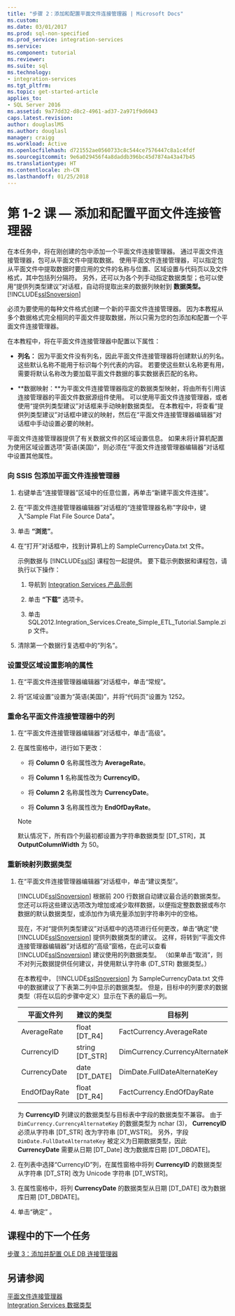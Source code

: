 ```yaml
---
title: "步骤 2：添加和配置平面文件连接管理器 | Microsoft Docs"
ms.custom: 
ms.date: 03/01/2017
ms.prod: sql-non-specified
ms.prod_service: integration-services
ms.service: 
ms.component: tutorial
ms.reviewer: 
ms.suite: sql
ms.technology:
- integration-services
ms.tgt_pltfrm: 
ms.topic: get-started-article
applies_to:
- SQL Server 2016
ms.assetid: 9a77dd32-d8c2-4961-ad37-2a971f9d6043
caps.latest.revision: 
author: douglaslMS
ms.author: douglasl
manager: craigg
ms.workload: Active
ms.openlocfilehash: d721552ae0560733c8c544ce7576447c8a1c4fdf
ms.sourcegitcommit: 9e6a029456f4a8daddb396bc45d7874a43a47b45
ms.translationtype: HT
ms.contentlocale: zh-CN
ms.lasthandoff: 01/25/2018
---
```

# <a name="lesson-1-2---adding-and-configuring-a-flat-file-connection-manager"></a>第 1-2 课 — 添加和配置平面文件连接管理器
在本任务中，将在刚创建的包中添加一个平面文件连接管理器。 通过平面文件连接管理器，包可从平面文件中提取数据。 使用平面文件连接管理器，可以指定包从平面文件中提取数据时要应用的文件的名称与位置、区域设置与代码页以及文件格式，其中包括列分隔符。 另外，还可以为各个列手动指定数据类型；也可以使用“提供列类型建议”对话框，自动将提取出来的数据列映射到 **数据类型。**[!INCLUDE[ssISnoversion](../includes/ssisnoversion-md.md)]  
  
必须为要使用的每种文件格式创建一个新的平面文件连接管理器。 因为本教程从多个数据格式完全相同的平面文件提取数据，所以只需为您的包添加和配置一个平面文件连接管理器。  
  
在本教程中，将在平面文件连接管理器中配置以下属性：  
  
-   **列名：** 因为平面文件没有列名，因此平面文件连接管理器将创建默认的列名。 这些默认名称不能用于标识每个列代表的内容。 若要使这些默认名称更有用，需要将默认名称改为要加载平面文件数据的事实数据表匹配的名称。  
  
-   **数据映射：**为平面文件连接管理器指定的数据类型映射，将由所有引用该连接管理器的平面文件数据源组件使用。 可以使用平面文件连接管理器，或者使用“提供列类型建议”对话框来手动映射数据类型。 在本教程中，将查看“提供列类型建议”对话框中建议的映射，然后在“平面文件连接管理器编辑器”对话框中手动设置必要的映射。  
  
平面文件连接管理器提供了有关数据文件的区域设置信息。 如果未将计算机配置为使用区域设置选项“英语(美国)”，则必须在“平面文件连接管理器编辑器”对话框中设置其他属性。   
  
### <a name="to-add-a-flat-file-connection-manager-to-the-ssis-package"></a>向 SSIS 包添加平面文件连接管理器  
  
1.  右键单击“连接管理器”区域中的任意位置，再单击“新建平面文件连接”。  
  
2.  在“平面文件连接管理器编辑器”对话框的“连接管理器名称”字段中，键入“Sample Flat File Source Data”。  
  
3.  单击 **“浏览”**。  
  
4.  在“打开”对话框中，找到计算机上的 SampleCurrencyData.txt 文件。   
  
    示例数据与 [!INCLUDE[ssIS](../includes/ssis-md.md)] 课程包一起提供。 要下载示例数据和课程包，请执行以下操作：  
  
    1.  导航到 [Integration Services 产品示例](http://go.microsoft.com/fwlink/?LinkId=275027)  
  
    2.  单击 **“下载”** 选项卡。  
  
    3.  单击 SQL2012.Integration_Services.Create_Simple_ETL_Tutorial.Sample.zip 文件。  
  
5.  清除第一个数据行复选框中的“列名”。  
  
### <a name="to-set-locale-sensitive-properties"></a>设置受区域设置影响的属性  
  
1.  在“平面文件连接管理器编辑器”对话框中，单击“常规”。  
  
2.  将“区域设置”设置为“英语(美国)”，并将“代码页”设置为 1252。  
  
### <a name="to-rename-columns-in-the-flat-file-connection-manager"></a>重命名平面文件连接管理器中的列  
  
1.  在“平面文件连接管理器编辑器”对话框中，单击“高级”。  
  
2.  在属性窗格中，进行如下更改：  
  
    -   将 **Column 0** 名称属性改为 **AverageRate**。  
  
    -   将 **Column 1** 名称属性改为 **CurrencyID**。  
  
    -   将 **Column 2** 名称属性改为 **CurrencyDate**。  
  
    -   将 **Column 3** 名称属性改为 **EndOfDayRate**。  
  
    > [!NOTE]  
    > 默认情况下，所有四个列最初都设置为字符串数据类型 [DT_STR]，其 **OutputColumnWidth** 为 50。  
  
### <a name="to-remap-column-data-types"></a>重新映射列数据类型  
  
1.  在“平面文件连接管理器编辑器”对话框中，单击“建议类型”。  
  
    [!INCLUDE[ssISnoversion](../includes/ssisnoversion-md.md)] 根据前 200 行数据自动建议最合适的数据类型。 您还可以将这些建议选项改为增加或减少取样数据，以便指定整数数据或布尔数据的默认数据类型，或添加作为填充量添加到字符串列中的空格。  
  
    现在，不对“提供列类型建议”对话框中的选项进行任何更改，单击“确定”使 [!INCLUDE[ssISnoversion](../includes/ssisnoversion-md.md)] 提供列数据类型的建议。 这样，将转到“平面文件连接管理器编辑器”对话框的“高级”窗格，在此可以查看 [!INCLUDE[ssISnoversion](../includes/ssisnoversion-md.md)] 建议使用的列数据类型。 （如果单击“取消”，则不对列元数据提供任何建议，并使用默认字符串 (DT_STR) 数据类型。）  
  
    在本教程中， [!INCLUDE[ssISnoversion](../includes/ssisnoversion-md.md)] 为 SampleCurrencyData.txt 文件中的数据建议了下表第二列中显示的数据类型。 但是，目标中的列要求的数据类型（将在以后的步骤中定义）显示在下表的最后一列。  
  
    |平面文件列|建议的类型|目标列|目标类型|  
    |--------------------|------------------|----------------------|--------------------|  
    |AverageRate|float [DT_R4]|FactCurrency.AverageRate|FLOAT|  
    |CurrencyID|string [DT_STR]|DimCurrency.CurrencyAlternateKey|nchar(3)|  
    |CurrencyDate|date [DT_DATE]|DimDate.FullDateAlternateKey|日期|  
    |EndOfDayRate|float [DT_R4]|FactCurrency.EndOfDayRate|FLOAT|  
  
    为 **CurrencyID** 列建议的数据类型与目标表中字段的数据类型不兼容。 由于 `DimCurrency.CurrencyAlternateKey` 的数据类型为 nchar (3)， **CurrencyID** 必须从字符串 [DT_STR] 改为字符串 [DT_WSTR]。 另外，字段 `DimDate.FullDateAlternateKey` 被定义为日期数据类型，因此 **CurrencyDate** 需要从日期 [DT_Date] 改为数据库日期 [DT_DBDATE]。  
  
2.  在列表中选择“CurrencyID”列，在属性窗格中将列 **CurrencyID** 的数据类型从字符串 [DT_STR] 改为 Unicode 字符串 [DT_WSTR]。  
  
3.  在属性窗格中，将列 **CurrencyDate** 的数据类型从日期 [DT_DATE] 改为数据库日期 [DT_DBDATE]。  
  
4.  单击“确定” 。  
  
## <a name="next-task-in-lesson"></a>课程中的下一个任务  
[步骤 3：添加并配置 OLE DB 连接管理器](../integration-services/lesson-1-3-adding-and-configuring-an-ole-db-connection-manager.md)  
  
## <a name="see-also"></a>另请参阅  
[平面文件连接管理器](../integration-services/connection-manager/flat-file-connection-manager.md)  
[Integration Services 数据类型](../integration-services/data-flow/integration-services-data-types.md)  
  
  
  
